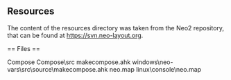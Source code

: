 ﻿Resources
---------

The content of the resources directory was taken from the Neo2 repository, 
that can be found at https://svn.neo-layout.org.

== Files ==

Compose				Compose\src
makecompose.ahk		windows\neo-vars\src\source\makecompose.ahk
neo.map				linux\console\neo.map
